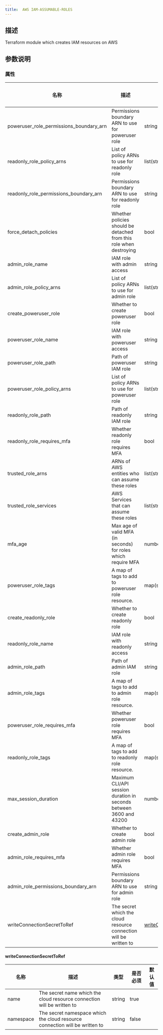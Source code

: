 ```yaml
---
title:  AWS IAM-ASSUMABLE-ROLES
---
```


## 描述

Terraform module which creates IAM resources on AWS

## 参数说明


### 属性

 名称 | 描述 | 类型 | 是否必须 | 默认值 
 ------------ | ------------- | ------------- | ------------- | ------------- 
 poweruser_role_permissions_boundary_arn | Permissions boundary ARN to use for poweruser role | string | false |  
 readonly_role_policy_arns | List of policy ARNs to use for readonly role | list(string) | false |  
 readonly_role_permissions_boundary_arn | Permissions boundary ARN to use for readonly role | string | false |  
 force_detach_policies | Whether policies should be detached from this role when destroying | bool | false |  
 admin_role_name | IAM role with admin access | string | false |  
 admin_role_policy_arns | List of policy ARNs to use for admin role | list(string) | false |  
 create_poweruser_role | Whether to create poweruser role | bool | false |  
 poweruser_role_name | IAM role with poweruser access | string | false |  
 poweruser_role_path | Path of poweruser IAM role | string | false |  
 poweruser_role_policy_arns | List of policy ARNs to use for poweruser role | list(string) | false |  
 readonly_role_path | Path of readonly IAM role | string | false |  
 readonly_role_requires_mfa | Whether readonly role requires MFA | bool | false |  
 trusted_role_arns | ARNs of AWS entities who can assume these roles | list(string) | false |  
 trusted_role_services | AWS Services that can assume these roles | list(string) | false |  
 mfa_age | Max age of valid MFA (in seconds) for roles which require MFA | number | false |  
 poweruser_role_tags | A map of tags to add to poweruser role resource. | map(string) | false |  
 create_readonly_role | Whether to create readonly role | bool | false |  
 readonly_role_name | IAM role with readonly access | string | false |  
 admin_role_path | Path of admin IAM role | string | false |  
 admin_role_tags | A map of tags to add to admin role resource. | map(string) | false |  
 poweruser_role_requires_mfa | Whether poweruser role requires MFA | bool | false |  
 readonly_role_tags | A map of tags to add to readonly role resource. | map(string) | false |  
 max_session_duration | Maximum CLI/API session duration in seconds between 3600 and 43200 | number | false |  
 create_admin_role | Whether to create admin role | bool | false |  
 admin_role_requires_mfa | Whether admin role requires MFA | bool | false |  
 admin_role_permissions_boundary_arn | Permissions boundary ARN to use for admin role | string | false |  
 writeConnectionSecretToRef | The secret which the cloud resource connection will be written to | [writeConnectionSecretToRef](#writeConnectionSecretToRef) | false |  


#### writeConnectionSecretToRef

 名称 | 描述 | 类型 | 是否必须 | 默认值 
 ------------ | ------------- | ------------- | ------------- | ------------- 
 name | The secret name which the cloud resource connection will be written to | string | true |  
 namespace | The secret namespace which the cloud resource connection will be written to | string | false |  
